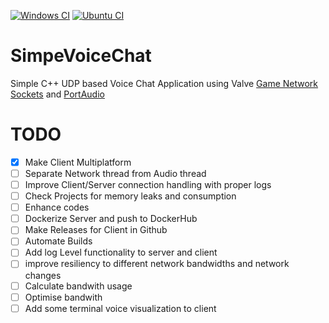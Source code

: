 
[![Windows CI](https://github.com/AminSojoudi/SimpeVoiceChat/actions/workflows/cmake-windows-platform.yml/badge.svg?branch=main)](https://github.com/AminSojoudi/SimpeVoiceChat/actions/workflows/cmake-windows-platform.yml)
[![Ubuntu CI](https://github.com/AminSojoudi/SimpeVoiceChat/actions/workflows/cmake-ubuntu-platform.yml/badge.svg?branch=main)](https://github.com/AminSojoudi/SimpeVoiceChat/actions/workflows/cmake-ubuntu-platform.yml)
# SimpeVoiceChat
Simple C++ UDP based Voice Chat Application using Valve [Game Network Sockets](https://github.com/ValveSoftware/GameNetworkingSockets) and [PortAudio](https://github.com/PortAudio/portaudio)

# TODO
- [X] Make Client Multiplatform
- [ ] Separate Network thread from Audio thread
- [ ] Improve Client/Server connection handling with proper logs
- [ ] Check Projects for memory leaks and consumption
- [ ] Enhance codes
- [ ] Dockerize Server and push to DockerHub
- [ ] Make Releases for Client in Github
- [ ] Automate Builds
- [ ] Add log Level functionality to server and client
- [ ] improve resiliency to different network bandwidths and network changes
- [ ] Calculate bandwith usage
- [ ] Optimise bandwith
- [ ] Add some terminal voice visualization to client
